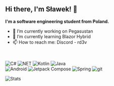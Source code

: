 ## Hi there, I'm Sławek! 👋

**I'm a software engineering student from Poland.**

- 🔭 I’m currently working on Pegasustan
- 🌱 I’m currently learning Blazor Hybrid
- 📫 How to reach me: Discord - rd3v
<br>

![C#](https://img.shields.io/badge/c%23-grey?style=for-the-badge&logo=rider&logoColor=white&labelColor=8E2DE2)
![NET](https://img.shields.io/badge/%2ENET-grey?style=for-the-badge&logo=dotnet&logoColor=white&labelColor=8E2DE2)
![Kotlin](https://img.shields.io/badge/kotlin-grey?style=for-the-badge&logo=kotlin&logoColor=white&labelColor=8E2DE2)
![Java](https://img.shields.io/badge/java-grey?style=for-the-badge&logo=intellijidea&logoColor=white&labelColor=8E2DE2)
<br>
![Android](https://img.shields.io/badge/android-grey?style=for-the-badge&logo=android&logoColor=white&labelColor=8E2DE2)
![Jetpack Compose](https://img.shields.io/badge/compose-grey?style=for-the-badge&logo=jetpackcompose&logoColor=white&labelColor=8E2DE2)
![Spring](https://img.shields.io/badge/spring-grey?style=for-the-badge&logo=spring&logoColor=white&labelColor=8E2DE2)
![git](https://img.shields.io/badge/-git-grey?style=for-the-badge&logo=git&logoColor=white&labelColor=8E2DE2)

![Stats](https://github-readme-stats.vercel.app/api?username=sirdx&include_all_commits=true&count_private=true&show_icons=true&theme=radical&hide_border=true&title_color=8E2DE2&text_color=fff&icon_color=8E2DE2)
